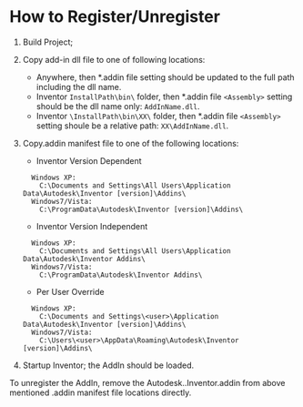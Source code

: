 # How to Register/Unregister

1. Build Project;

2. Copy add-in dll file to one of following locations:

    - Anywhere, then *.addin file <Assembly> setting should be updated to the full path including the dll name.
    - Inventor `InstallPath\bin\` folder, then *.addin file `<Assembly>` setting should be the dll name only: `AddInName.dll`.
    - Inventor `\InstallPath\bin\XX\` folder, then *.addin file `<Assembly>` setting shoule be a relative path: `XX\AddInName.dll`.

3. Copy.addin manifest file to one of the following locations:

    - Inventor Version Dependent
    ```
      Windows XP:
        C:\Documents and Settings\All Users\Application Data\Autodesk\Inventor [version]\Addins\
      Windows7/Vista:
        C:\ProgramData\Autodesk\Inventor [version]\Addins\
    ```

    - Inventor Version Independent
    ```
      Windows XP:
        C:\Documents and Settings\All Users\Application Data\Autodesk\Inventor Addins\
      Windows7/Vista:
        C:\ProgramData\Autodesk\Inventor Addins\
    ```

    - Per User Override
    ```
      Windows XP:
        C:\Documents and Settings\<user>\Application Data\Autodesk\Inventor [version]\Addins\
      Windows7/Vista:
        C:\Users\<user>\AppData\Roaming\Autodesk\Inventor [version]\Addins\
    ```

4. Startup Inventor; the AddIn should be loaded.

To unregister the AddIn, remove the Autodesk.<AddInName>.Inventor.addin from above mentioned .addin manifest file locations directly.